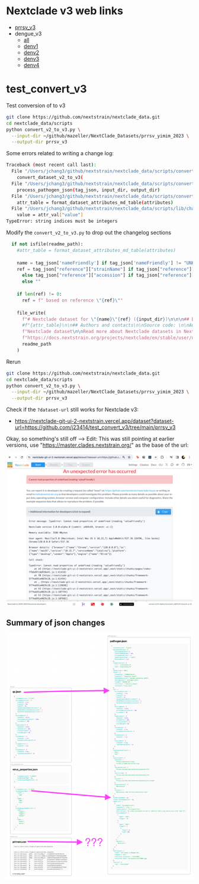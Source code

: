 # Nextclade v3 web links

* [prrsv_v3](https://clades.nextstrain.org/?dataset-url=https://github.com/j23414/test_convert_v3/tree/main/prrsv_v3)
* dengue_v3
  * [all](https://clades.nextstrain.org/?dataset-url=https://github.com/j23414/test_convert_v3/tree/main/dengue_v3/all)
  * [denv1](https://clades.nextstrain.org/?dataset-url=https://github.com/j23414/test_convert_v3/tree/main/dengue_v3/denv1)
  * [denv2](https://clades.nextstrain.org/?dataset-url=https://github.com/j23414/test_convert_v3/tree/main/dengue_v3/denv2)
  * [denv3](https://clades.nextstrain.org/?dataset-url=https://github.com/j23414/test_convert_v3/tree/main/dengue_v3/denv3)
  * [denv4](https://clades.nextstrain.org/?dataset-url=https://github.com/j23414/test_convert_v3/tree/main/dengue_v3/denv4)

# test_convert_v3

Test conversion of to v3

```bash
git clone https://github.com/nextstrain/nextclade_data.git 
cd nextclade_data/scripts
python convert_v2_to_v3.py \
  --input-dir ~/github/mazeller/NextClade_Datasets/prrsv_yimim_2023 \
  --output-dir prrsv_v3
```

Some errors related to writing a change log:

```bash
Traceback (most recent call last):
  File "/Users/jchang3/github/nextstrain/nextclade_data/scripts/convert_v2_to_v3.py", line 189, in <module>
    convert_dataset_v2_to_v3(
  File "/Users/jchang3/github/nextstrain/nextclade_data/scripts/convert_v2_to_v3.py", line 173, in convert_dataset_v2_to_v3
    process_pathogen_json(tag_json, input_dir, output_dir)
  File "/Users/jchang3/github/nextstrain/nextclade_data/scripts/convert_v2_to_v3.py", line 67, in process_pathogen_json
    attr_table = format_dataset_attributes_md_table(attributes)
  File "/Users/jchang3/github/nextstrain/nextclade_data/scripts/lib/changelog.py", line 45, in format_dataset_attributes_md_table
    value = attr_val["value"]
TypeError: string indices must be integers
```

Modify the `convert_v2_to_v3.py` to drop out the changelog sections

```python
  if not isfile(readme_path):
    #attr_table = format_dataset_attributes_md_table(attributes)       #<===========Comment this out!

    name = tag_json['nameFriendly'] if tag_json['nameFriendly'] != "UNKNOWN" else tag_json['name']
    ref = tag_json["reference"]["strainName"] if tag_json["reference"]["strainName"] != "UNKNOWN" \
      else tag_json["reference"]["accession"] if tag_json["reference"]["accession"] != "UNKNOWN" \
      else ""

    if len(ref) != 0:
      ref = f" based on reference \"{ref}\""

    file_write(
      f"# Nextclade dataset for \"{name}\"{ref} ({input_dir})\n\n\n## Dataset attributes\n\n"
      #f"{attr_table}\n\n## Authors and contacts\n\nSource code: \n\nAuthor1: \n\nAuthor2: \n\n## What is " #<==Comment this out!
      f"Nextclade dataset\n\nRead more about Nextclade datasets in Nextclade documentation: "
      f"https://docs.nextstrain.org/projects/nextclade/en/stable/user/datasets.html",
      readme_path
    )
```

Rerun

```bash
git clone https://github.com/nextstrain/nextclade_data.git 
cd nextclade_data/scripts
python convert_v2_to_v3.py \
  --input-dir ~/github/mazeller/NextClade_Datasets/prrsv_yimim_2023 \
  --output-dir prrsv_v3
```

Check if the `?dataset-url` still works for Nextclade v3:

* https://nextclade-git-ui-2-nextstrain.vercel.app/dataset?dataset-url=https://github.com/j23414/test_convert_v3/tree/main/prrsv_v3

Okay, so something's still off --> Edit: This was still pointing at earlier versions, use "https://master.clades.nextstrain.org/" as the base of the url:

![](nextclade_v3_dataset_url_error.png)

## Summary of json changes

![](migrate_to_pathogen.png)


